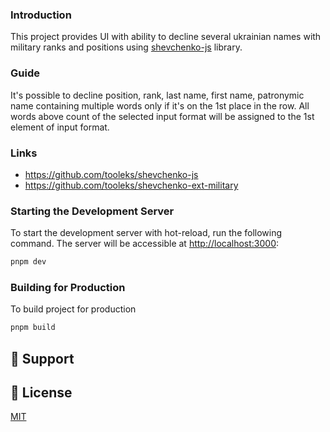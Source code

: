 ### Introduction
This project provides UI with ability to decline several ukrainian names with military ranks and positions using [shevchenko-js](https://github.com/tooleks/shevchenko-js) library.

### Guide
It's possible to decline position, rank, last name, first name, patronymic name containing multiple words only if it's on the 1st place in the row. All words above count of the selected input format will be assigned to the 1st element of input format.

### Links
- https://github.com/tooleks/shevchenko-js
- https://github.com/tooleks/shevchenko-ext-military

### Starting the Development Server
To start the development server with hot-reload, run the following command. The server will be accessible at [http://localhost:3000](http://localhost:3000):
```bash
pnpm dev
```

### Building for Production
To build project for production
```bash
pnpm build
```

## 💪 Support

## 📑 License
[MIT](https://github.com/ddenis42/declensions/blob/main/LICENSE)
